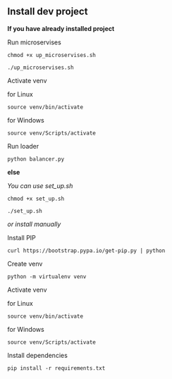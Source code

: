 Install dev project
---

**If you have already installed project**

Run microservises

```chmod +x up_microservises.sh```

```./up_microservises.sh```

Activate venv 

for Linux

```source venv/bin/activate```

for Windows

```source venv/Scripts/activate```


Run loader

```python balancer.py```

**else**

*You can use set_up.sh*

```chmod +x set_up.sh```

```./set_up.sh```

*or install manually*

Install PIP

```curl https://bootstrap.pypa.io/get-pip.py | python```

Create venv

```python -m virtualenv venv```

Activate venv 

for Linux

```source venv/bin/activate```

for Windows

```source venv/Scripts/activate```

Install dependencies

```pip install -r requirements.txt```
